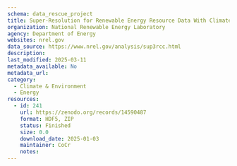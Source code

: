 ```yaml
---
schema: data_rescue_project 
title: Super-Resolution for Renewable Energy Resource Data With Climate Change Impacts (Super3rCC)
organization: National Renewable Energy Laboratory
agency: Department of Energy
websites: nrel.gov
data_source: https://www.nrel.gov/analysis/sup3rcc.html
description: 
last_modified: 2025-03-11
metadata_available: No
metadata_url: 
category:
  - Climate & Environment 
  - Energy 
resources:
  - id: 241
    url: https://zenodo.org/records/14590487
    format: HDF5, ZIP
    status: Finished
    size: 0.0
    download_date: 2025-01-03
    maintainer: CoCr
    notes: 
---
```

